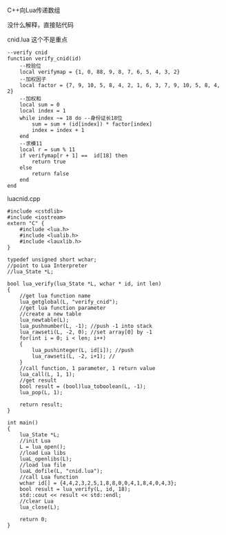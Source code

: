 C++向Lua传递数组

没什么解释，直接贴代码

cnid.lua 这个不是重点

    
    
    --verify cnid
    function verify_cnid(id)
    	--校验位
    	local verifymap = {1, 0, 88, 9, 8, 7, 6, 5, 4, 3, 2}
    	--加权因子
    	local factor = {7, 9, 10, 5, 8, 4, 2, 1, 6, 3, 7, 9, 10, 5, 8, 4, 2}
    	--加权和
    	local sum = 0
    	local index = 1
    	while index ~= 18 do --身份证长18位
    		sum = sum + (id[index]) * factor[index]
    		index = index + 1
    	end
    	--求模11
    	local r = sum % 11
    	if verifymap[r + 1] ==  id[18] then
    		return true
    	else
    		return false
    	end
    end

luacnid.cpp

    
    
    #include <cstdlib>
    #include <iostream>
    extern "C" {
    	#include <lua.h>
    	#include <lualib.h>
    	#include <lauxlib.h>
    }
    
    typedef unsigned short wchar;
    //point to Lua Interpreter
    //lua_State *L;
    
    bool lua_verify(lua_State *L, wchar * id, int len)
    {
    	//get lua function name
    	lua_getglobal(L, "verify_cnid");
    	//get lua function parameter
    	//create a new table
    	lua_newtable(L); 
    	lua_pushnumber(L, -1); //push -1 into stack
    	lua_rawseti(L, -2, 0); //set array[0] by -1
    	for(int i = 0; i < len; i++)
    	{
    		lua_pushinteger(L, id[i]); //push 
    		lua_rawseti(L, -2, i+1); //
    	}
    	//call function, 1 parameter, 1 return value
    	lua_call(L, 1, 1);
    	//get result
    	bool result = (bool)lua_toboolean(L, -1);
    	lua_pop(L, 1);
    	
    	return result;
    }
    
    int main()
    {
    	lua_State *L;
    	//init Lua
    	L = lua_open();
    	//load Lua libs
    	luaL_openlibs(L);	
    	//load lua file
    	luaL_dofile(L, "cnid.lua");
    	//call Lua function
    	wchar id[] = {4,4,2,3,2,5,1,8,8,0,0,4,1,8,4,0,4,3};
    	bool result = lua_verify(L, id, 18);
    	std::cout << result << std::endl;
    	//clear Lua
    	lua_close(L);
    
    	return 0;
    }

  

  

